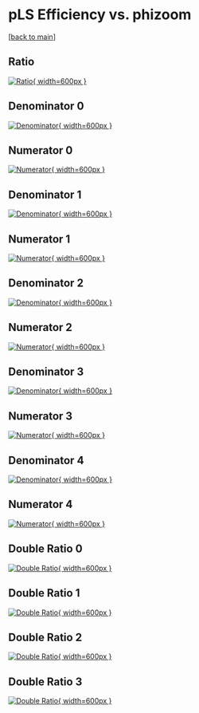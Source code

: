 # pLS Efficiency vs. phizoom

[[back to main](./)]



## Ratio

[![Ratio](../mtv/var/pLS_xtr_11_1_eff_phizoom.png){ width=600px }](../mtv/var/pLS_xtr_11_1_eff_phizoom.pdf)

## Denominator 0

[![Denominator](../mtv/den/pLS_xtr_11_1_eff_phizoom_den0.png){ width=600px }](../mtv/den/pLS_xtr_11_1_eff_phizoom_den0.pdf)

## Numerator 0

[![Numerator](../mtv/num/pLS_xtr_11_1_eff_phizoom_num0.png){ width=600px }](../mtv/num/pLS_xtr_11_1_eff_phizoom_num0.pdf)

## Denominator 1

[![Denominator](../mtv/den/pLS_xtr_11_1_eff_phizoom_den1.png){ width=600px }](../mtv/den/pLS_xtr_11_1_eff_phizoom_den1.pdf)

## Numerator 1

[![Numerator](../mtv/num/pLS_xtr_11_1_eff_phizoom_num1.png){ width=600px }](../mtv/num/pLS_xtr_11_1_eff_phizoom_num1.pdf)

## Denominator 2

[![Denominator](../mtv/den/pLS_xtr_11_1_eff_phizoom_den2.png){ width=600px }](../mtv/den/pLS_xtr_11_1_eff_phizoom_den2.pdf)

## Numerator 2

[![Numerator](../mtv/num/pLS_xtr_11_1_eff_phizoom_num2.png){ width=600px }](../mtv/num/pLS_xtr_11_1_eff_phizoom_num2.pdf)

## Denominator 3

[![Denominator](../mtv/den/pLS_xtr_11_1_eff_phizoom_den3.png){ width=600px }](../mtv/den/pLS_xtr_11_1_eff_phizoom_den3.pdf)

## Numerator 3

[![Numerator](../mtv/num/pLS_xtr_11_1_eff_phizoom_num3.png){ width=600px }](../mtv/num/pLS_xtr_11_1_eff_phizoom_num3.pdf)

## Denominator 4

[![Denominator](../mtv/den/pLS_xtr_11_1_eff_phizoom_den4.png){ width=600px }](../mtv/den/pLS_xtr_11_1_eff_phizoom_den4.pdf)

## Numerator 4

[![Numerator](../mtv/num/pLS_xtr_11_1_eff_phizoom_num4.png){ width=600px }](../mtv/num/pLS_xtr_11_1_eff_phizoom_num4.pdf)

## Double Ratio 0

[![Double Ratio](../mtv/ratio/pLS_xtr_11_1_eff_phizoom_ratio0.png){ width=600px }](../mtv/ratio/pLS_xtr_11_1_eff_phizoom_ratio0.pdf)

## Double Ratio 1

[![Double Ratio](../mtv/ratio/pLS_xtr_11_1_eff_phizoom_ratio1.png){ width=600px }](../mtv/ratio/pLS_xtr_11_1_eff_phizoom_ratio1.pdf)

## Double Ratio 2

[![Double Ratio](../mtv/ratio/pLS_xtr_11_1_eff_phizoom_ratio2.png){ width=600px }](../mtv/ratio/pLS_xtr_11_1_eff_phizoom_ratio2.pdf)

## Double Ratio 3

[![Double Ratio](../mtv/ratio/pLS_xtr_11_1_eff_phizoom_ratio3.png){ width=600px }](../mtv/ratio/pLS_xtr_11_1_eff_phizoom_ratio3.pdf)

